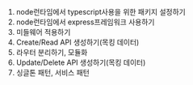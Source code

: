 1. node런타임에서 typescript사용을 위한 패키지 설정하기
2. node런타임에서 express프레임워크 사용하기
3. 미들웨어 적용하기
4. Create/Read API 생성하기(목킹 데이터)
5. 라우터 분리하기, 모듈화
6. Update/Delete API 생성하기(목킹 데이터)
7. 싱글톤 패턴, 서비스 패턴